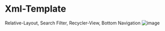 # Xml-Template
Relative-Layout, Search Filter, Recycler-View, Bottom Navigation
![image](https://github.com/HarshBytes/Xml-Template/assets/137802027/1a1c4fc6-f000-4904-bc29-1b8deabe13db)


